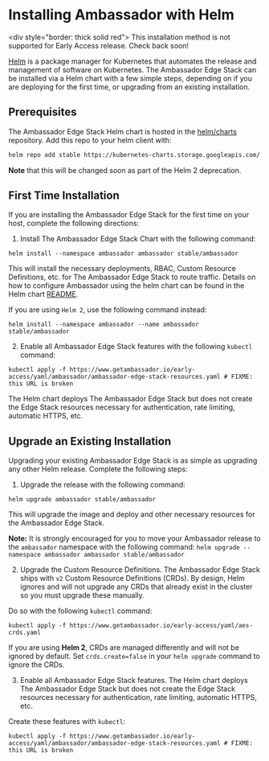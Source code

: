 # Installing Ambassador with Helm

<div style="border: thick solid red"> 
This installation method is not supported for Early Access release. Check back soon!
</div>

[Helm](https://helm.sh) is a package manager for Kubernetes that automates the release and management of software on Kubernetes. The Ambassador Edge Stack can be installed via a Helm chart with a few simple steps, depending on if you are deploying for the first time, or upgrading from an existing installation.

## Prerequisites

The Ambassador Edge Stack Helm chart is hosted in the
[helm/charts](https://github.com/helm/charts) repository. Add this repo to your
helm client with:

```bash
helm repo add stable https://kubernetes-charts.storage.googleapis.com/
```

**Note** that this will be changed soon as part of the Helm 2 deprecation.

## First Time Installation

If you are installing the Ambassador Edge Stack for the first time on your host, complete the following directions:

1. Install The Ambassador Edge Stack Chart with the following command:

```
helm install --namespace ambassador ambassador stable/ambassador
```

This will install the necessary deployments, RBAC, Custom Resource Definitions, etc. for The Ambassador Edge Stack to route traffic. Details on how to configure Ambassador using the helm chart can be found in the Helm chart [README](https://github.com/helm/charts/tree/master/stable/ambassador).

If you are using `Helm 2`, use the following command instead:

```
helm install --namespace ambassador --name ambassador stable/ambassador
```

2. Enable all Ambassador Edge Stack features with the following `kubectl` command:

```
kubectl apply -f https://www.getambassador.io/early-access/yaml/ambassador/ambassador-edge-stack-resources.yaml # FIXME: this URL is broken
```

The Helm chart deploys The Ambassador Edge Stack but does not create the Edge Stack resources necessary for authentication, rate limiting, automatic HTTPS, etc.

## Upgrade an Existing Installation

Upgrading your existing Ambassador Edge Stack is as simple as upgrading any other Helm release. Complete the following steps:

1. Upgrade the release with the following command:

```
helm upgrade ambassador stable/ambassador
```

This will upgrade the image and deploy and other necessary resources for the Ambassador Edge Stack. 

**Note:** It is strongly encouraged for you to move your Ambassador release to the `ambassador` namespace with the following command: 
`helm upgrade --namespace ambassador ambassador stable/ambassador`

2. Upgrade the Custom Resource Definitions. The Ambassador Edge Stack ships with `v2` Custom Resource Definitions (CRDs). By design, Helm ignores and will not upgrade any CRDs that already exist in the cluster so you must upgrade these manually.

Do so with the following `kubectl` command:

```
kubectl apply -f https://www.getambassador.io/early-access/yaml/aes-crds.yaml
```

If you are using **Helm 2**, CRDs are managed differently and will not be ignored by default. Set `crds.create=false` in your `helm upgrade` command to ignore the CRDs.

3. Enable all Ambassador Edge Stack features. The Helm chart deploys The Ambassador Edge Stack but does not create the Edge Stack resources necessary for authentication, rate limiting, automatic HTTPS, etc. 

Create these features with `kubectl`:

```
kubectl apply -f https://www.getambassador.io/early-access/yaml/ambassador/ambassador-edge-stack-resources.yaml # FIXME: this URL is broken
```
